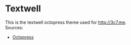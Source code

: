 Textwell
========

This is the textwell octopress theme used for http://3c7.me.  
Sources:  
- [Octopress](https://github.com/imathis/octopress)